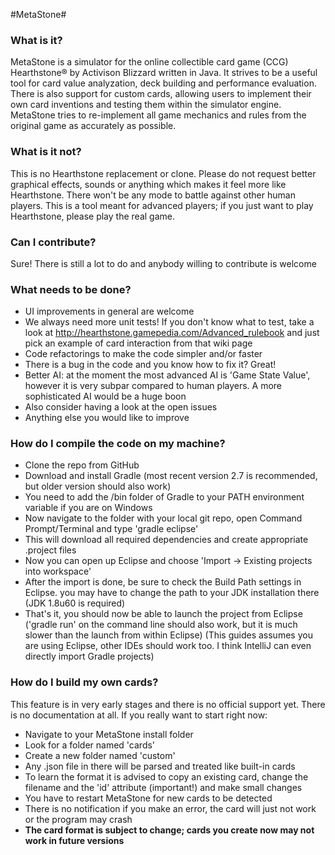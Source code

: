 #MetaStone#

### What is it? ###
MetaStone is a simulator for the online collectible card game (CCG) Hearthstone&reg; by Activison Blizzard written in Java. It strives to be a useful tool for card value analyzation, deck building and performance evaluation. There is also support for custom cards, allowing users to implement their own card inventions and testing them within the simulator engine. MetaStone tries to re-implement all game mechanics and rules from the original game as accurately as possible. 

### What is it not? ###
This is no Hearthstone replacement or clone. Please do not request better graphical effects, sounds or anything which makes it feel more like Hearthstone. There won't be any mode to battle against other human players. This is a tool meant for advanced players; if you just want to play Hearthstone, please play the real game.

### Can I contribute? ###
Sure! There is still a lot to do and anybody willing to contribute is welcome

### What needs to be done? ###
- UI improvements in general are welcome
- We always need more unit tests! If you don't know what to test, take a look at http://hearthstone.gamepedia.com/Advanced_rulebook and just pick an example of card interaction from that wiki page
- Code refactorings to make the code simpler and/or faster
- There is a bug in the code and you know how to fix it? Great!
- Better AI: at the moment the most advanced AI is 'Game State Value', however it is very subpar compared to human players. A more sophisticated AI would be a huge boon
- Also consider having a look at the open issues
- Anything else you would like to improve

### How do I compile the code on my machine? ###
- Clone the repo from GitHub
- Download and install Gradle (most recent version 2.7 is recommended, but older version should also work)
- You need to add the /bin folder of Gradle to your PATH environment variable if you are on Windows
- Now navigate to the folder with your local git repo, open Command Prompt/Terminal and type 'gradle eclipse'
- This will download all required dependencies and create appropriate .project files
- Now you can open up Eclipse and choose 'Import -> Existing projects into workspace'
- After the import is done, be sure to check the Build Path settings in Eclipse. you may have to change the path to your JDK installation there (JDK 1.8u60 is required)
- That's it, you should now be able to launch the project from Eclipse ('gradle run' on the command line should also work, but it is much slower than the launch from within Eclipse)
(This guides assumes you are using Eclipse, other IDEs should work too. I think IntelliJ can even directly import Gradle projects) 

### How do I build my own cards? ###
This feature is in very early stages and there is no official support yet. There is no documentation at all. If you really want to start right now:
- Navigate to your MetaStone install folder
- Look for a folder named 'cards'
- Create a new folder named 'custom'
- Any .json file in there will be parsed and treated like built-in cards
- To learn the format it is advised to copy an existing card, change the filename and the 'id' attribute (important!) and make small changes
- You have to restart MetaStone for new cards to be detected
- There is no notification if you make an error, the card will just not work or the program may crash
- **The card format is subject to change; cards you create now may not work in future versions**

